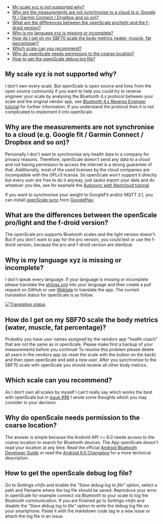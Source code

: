 * [My scale xyz is not supported why?](Frequently-Asked-Questions-(FAQ)#my-scale-xyz-is-not-supported-why)
* [Why are the measurements are not synchronise to a cloud (e.g. Google fit / Garmin Connect / Dropbox and so on)?](Frequently-Asked-Questions-(FAQ)#why-are-the-measurements-are-not-synchronise-to-a-cloud-eg-google-fit--garmin-connect--dropbox-and-so-on)
* [What are the differences between the openScale pro/light and the f-droid version?](Frequently-Asked-Questions-(FAQ)#what-are-the-differences-between-the-openscale-prolight-and-the-f-droid-version)
* [Why is my language xyz is missing or incomplete?](Frequently-Asked-Questions-(FAQ)#why-is-my-language-xyz-is-missing-or-incomplete)
* [How do I get on my SBF70 scale the body metrics (water, muscle, fat percentage)?](Frequently-Asked-Questions-(FAQ)#how-do-i-get-on-my-sbf70-scale-the-body-metrics-water-muscle-fat-percentage)
* [Which scale can you recommend?](Frequently-Asked-Questions-%28FAQ%29#which-scale-can-you-recommend)
* [Why do openScale needs permission to the coarse location?](Frequently-Asked-Questions-%28FAQ%29#why-do-openscale-needs-permission-to-the-coarse-location)
* [How to get the openScale debug log file?](Frequently-Asked-Questions-%28FAQ%29#how-to-get-the-openscale-debug-log-file)

## My scale xyz is not supported why?

I don't own every scale. But openScale is open source and lives from the open source community if you want to help you could try to reverse engineer your scale by analysing the Bluetooth 4.x protocol between your scale and the original vendor app, see [Bluetooth 4.x Reverse Engineer tutorial](How-to-reverse-engineer-a-Bluetooth-4.x-scale) for further information. If you understand the protocol then it is not complicated to implement it into openScale.

## Why are the measurements are not synchronise to a cloud (e.g. Google fit / Garmin Connect / Dropbox and so on)?

Personally I don't want to synchronise any health data to a company for privacy reasons. Therefore, openScale doesn't send any data to a cloud and not having permission to access the internet is a strong guarantee of that. Additionally, most of the used licenses by the cloud companies are incompatible with the GPLv3 license. So openScale won't support it directly but every user are free to do it anyway, just (auto) export your data and do whatever you like, see for example the [Autosync with Nextcloud tutorial](Autosync-with-Nextcloud).

If you want to synchronise your weight to GoogleFit and/or MQTT 3.1, you can install [openScale sync](https://github.com/oliexdev/openScale/wiki/openScale-sync) from [GooglePlay](https://play.google.com/store/apps/details?id=com.health.openscale.sync).

## What are the differences between the openScale pro/light and the f-droid version?

The openScale pro supports Bluetooth scales and the light version doesn't. But if you don't want to pay for the pro version, you could test or use the f-droid version, because the pro and f-droid version are identical.

## Why is my language xyz is missing or incomplete?

I don't speak every language. If your language is missing or incomplete please translate the [strings.xml](../blob/master/android_app/app/src/main/res/values/strings.xml) into your language and then create a pull request on GitHub or use [Weblate](https://hosted.weblate.org/engage/openscale/?utm_source=widget) to translate the app. The current translation status for openScale is as follow:

[![Translation status](https://hosted.weblate.org/widgets/openscale/-/multi-auto.svg)](https://hosted.weblate.org/engage/openscale/?utm_source=widget)

## How do I get on my SBF70 scale the body metrics (water, muscle, fat percentage)?

Probably you have user names assigned by the vendors app "health coach" that are not the same as in openScale. Please make first a backup of your measurements before you continue! To resolve this problem please delete all users in the vendors app (or reset the scale with the button on the back) and then open openScale and add a new user. After you synchronise to the SBF70 scale with openScale you should receive all other body metrics. 

## Which scale can you recommend?

As I don't own all scales by myself I can't really say which works the best with openScale but in [issue #96](https://github.com/oliexdev/openScale/issues/96) I wrote some thoughts which you may consider in your decision.

## Why do openScale needs permission to the coarse location?

The answer is simple because the Android API >= 6.0 needs access to the coarse location to search for Bluetooth devices. The App openScale doesn't read your location at any time. Read the official [Android Bluetooth Developer Guide](https://developer.android.com/guide/topics/connectivity/bluetooth-le.html#permissions) or read the [Android 6.0 Changelog](https://developer.android.com/about/versions/marshmallow/android-6.0-changes.html#behavior-hardware-id) for a more technical description.

## How to get the openScale debug log file?

Go to _Settings->Info_ and enable the _"Save debug log to file"_ option, select a path and filename where the log file should be saved. Reproduce your error in openScale for example connect via Bluetooth to your scale to log the Bluetooth communication. If you are finished go to _Settings->Info_ and disable the _"Save debug log to file"_ option to write the debug log file on your smartphone. Paste it with the markdown code tag in a new issue or attach the log file in an issue.